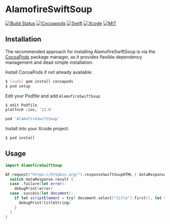 # AlamofireSwiftSoup

[![Build Status](https://github.com/aporat/AlamofireSwiftSoup/workflows/Tests/badge.svg)](https://github.com/aporat/AlamofireSwiftSoup/actions)
[![Cocoapods](https://img.shields.io/cocoapods/v/AlamofireSwiftSoup.svg)](https://cocoapods.org/pods/AlamofireSwiftSoup)
[![Swift](https://img.shields.io/badge/Swift-5.0-orange.svg)](https://swift.org)
[![Xcode](https://img.shields.io/badge/Xcode-11.4-blue.svg)](https://developer.apple.com/xcode)
[![MIT](https://img.shields.io/badge/License-MIT-red.svg)](https://opensource.org/licenses/MIT)

## Installation

The recommended approach for installing AlamofireSwiftSoup is via the [CocoaPods](http://cocoapods.org/) package manager, as it provides flexible dependency management and dead simple installation.

Install CocoaPods if not already available:

``` bash
$ [sudo] gem install cocoapods
$ pod setup
```

Edit your Podfile and add `AlamofireSwiftSoup`:

``` bash
$ edit Podfile
platform :ios, '12.0'

pod 'AlamofireSwiftSoup'
```

Install into your Xcode project:

``` bash
$ pod install
```

## Usage
```swift
import AlamofireSwiftSoup
```

```swift
AF.request("https://httpbin.org/").responseSwiftSoupHTML { dataResponse in
  switch dataResponse.result {
  case .failure(let error):
    debugPrint(error)
  case .success(let document):
    if let scriptElement = try? document.select("title").first(), let titleString = try? scriptElement.html() {
      debugPrint(titleString)
    }
  }
}

```
